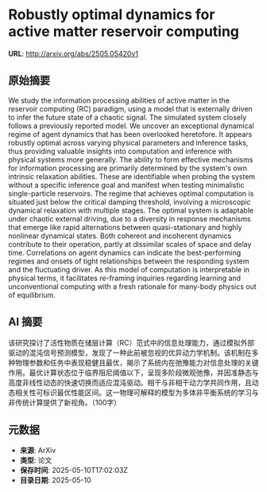 # Robustly optimal dynamics for active matter reservoir computing

**URL**: http://arxiv.org/abs/2505.05420v1

## 原始摘要

We study the information processing abilities of active matter in the
reservoir computing (RC) paradigm, using a model that is externally driven to
infer the future state of a chaotic signal. The simulated system closely
follows a previously reported model. We uncover an exceptional dynamical regime
of agent dynamics that has been overlooked heretofore. It appears robustly
optimal across varying physical parameters and inference tasks, thus providing
valuable insights into computation and inference with physical systems more
generally. The ability to form effective mechanisms for information processing
are primarily determined by the system's own intrinsic relaxation abilities.
These are identifiable when probing the system without a specific inference
goal and manifest when testing minimalistic single-particle reservoirs. The
regime that achieves optimal computation is situated just below the critical
damping threshold, involving a microscopic dynamical relaxation with multiple
stages. The optimal system is adaptable under chaotic external driving, due to
a diversity in response mechanisms that emerge like rapid alternations between
quasi-stationary and highly nonlinear dynamical states. Both coherent and
incoherent dynamics contribute to their operation, partly at dissimilar scales
of space and delay time. Correlations on agent dynamics can indicate the
best-performing regimes and onsets of tight relationships between the
responding system and the fluctuating driver. As this model of computation is
interpretable in physical terms, it facilitates re-framing inquiries regarding
learning and unconventional computing with a fresh rationale for many-body
physics out of equilibrium.


## AI 摘要

该研究探讨了活性物质在储层计算（RC）范式中的信息处理能力，通过模拟外部驱动的混沌信号预测模型，发现了一种此前被忽视的优异动力学机制。该机制在多种物理参数和任务中表现稳健且最优，揭示了系统内在弛豫能力对信息处理的关键作用。最优计算状态位于临界阻尼阈值以下，呈现多阶段微观弛豫，并因准静态与高度非线性动态的快速切换而适应混沌驱动。相干与非相干动力学共同作用，且动态相关性可标识最优性能区间。这一物理可解释的模型为多体非平衡系统的学习与非传统计算提供了新视角。（100字）

## 元数据

- **来源**: ArXiv
- **类型**: 论文
- **保存时间**: 2025-05-10T17:02:03Z
- **目录日期**: 2025-05-10
